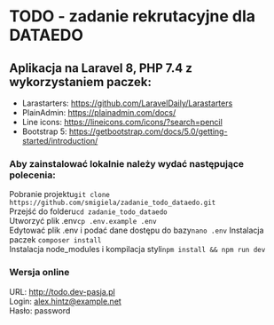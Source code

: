 # TODO - zadanie rekrutacyjne dla DATAEDO
## Aplikacja na Laravel 8, PHP 7.4 z wykorzystaniem paczek:
- Larastarters: https://github.com/LaravelDaily/Larastarters
- PlainAdmin: https://plainadmin.com/docs/
- Line icons: https://lineicons.com/icons/?search=pencil
- Bootstrap 5: https://getbootstrap.com/docs/5.0/getting-started/introduction/

### Aby zainstalować lokalnie należy wydać następujące polecenia:

Pobranie projektu```git clone https://github.com/smigiela/zadanie_todo_dataedo.git``` <br />
Przejść do folderu```cd zadanie_todo_dataedo``` <br />
Utworzyć plik .env```cp .env.example .env``` <br />
Edytować plik .env i podać dane dostępu do bazy```nano .env```
Instalacja paczek ```composer install``` <br />
Instalacja node_modules i kompilacja styli```npm install && npm run dev``` <br />

### Wersja online
URL: http://todo.dev-pasja.pl <br />
Login: alex.hintz@example.net <br />
Hasło: password

